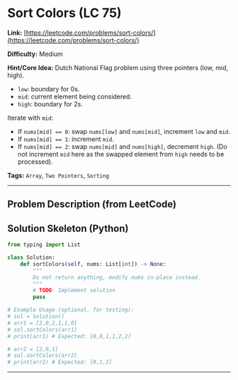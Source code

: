# Sort Colors (LC 75)

**Link:** [https://leetcode.com/problems/sort-colors/](https://leetcode.com/problems/sort-colors/)

**Difficulty:** Medium

**Hint/Core Idea:**
Dutch National Flag problem using three pointers (low, mid, high).
- `low`: boundary for 0s.
- `mid`: current element being considered.
- `high`: boundary for 2s.

Iterate with `mid`:
- If `nums[mid] == 0`: swap `nums[low]` and `nums[mid]`, increment `low` and `mid`.
- If `nums[mid] == 1`: increment `mid`.
- If `nums[mid] == 2`: swap `nums[mid]` and `nums[high]`, decrement `high`. (Do not increment `mid` here as the swapped element from `high` needs to be processed).

**Tags:** `Array`, `Two Pointers`, `Sorting`

---
## Problem Description (from LeetCode)

<!-- Placeholder for the full problem description from LeetCode.
     Copy the problem description here from the LeetCode page for easy reference.
     Example: Given an array nums with n objects colored red, white, or blue, sort them in-place so that objects of the same color are adjacent, with the colors in the order red, white, and blue. We will use the integers 0, 1, and 2 to represent the color red, white, and blue, respectively. You must solve this problem without using the library's sort function.
-->


## Solution Skeleton (Python)

```python
from typing import List

class Solution:
    def sortColors(self, nums: List[int]) -> None:
        """
        Do not return anything, modify nums in-place instead.
        """
        # TODO: Implement solution
        pass

# Example Usage (optional, for testing):
# sol = Solution()
# arr1 = [2,0,2,1,1,0]
# sol.sortColors(arr1)
# print(arr1) # Expected: [0,0,1,1,2,2]

# arr2 = [2,0,1]
# sol.sortColors(arr2)
# print(arr2) # Expected: [0,1,2]
```
---
